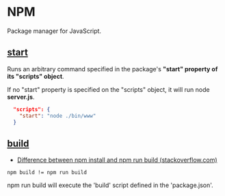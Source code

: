 # NPM

Package manager for JavaScript.

## [start](https://docs.npmjs.com/cli/start)

Runs an arbitrary command specified in the package's **"start" property of its "scripts" object**.

If no "start" property is specified on the "scripts" object, it will run node **server.js**.

```json
  "scripts": {
    "start": "node ./bin/www"
  }
```

## [build](https://docs.npmjs.com/cli/build)

* [Difference between npm install and npm run build (stackoverflow.com)](https://stackoverflow.com/questions/43664200/difference-between-npm-install-and-npm-run-build)

`npm build != npm run build`

npm run build will execute the 'build' script defined in the 'package.json'.
